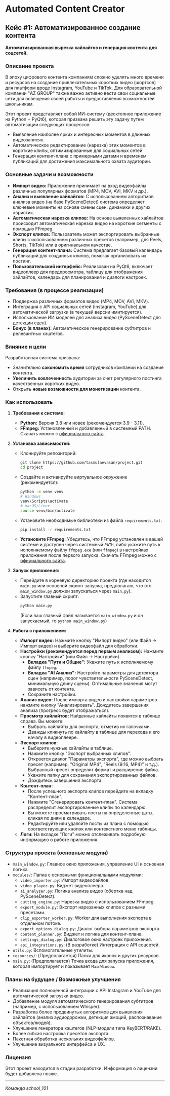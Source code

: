 #  Automated Content Creator

## Кейс #1: Автоматизированное создание контента

**Автоматизированная вырезка хайлайтов и генерация контента для соцсетей.**

### Описание проекта

В эпоху цифрового контента компаниям сложно уделять много времени и ресурсов на создание привлекательных коротких видео (шортсов) для платформ вроде Instagram, YouTube и TikTok. Для образовательной компании "AZ GROUP" также важно активно вести свои социальные сети для освещения своей работы и предоставления возможностей школьникам.

Этот проект представляет собой ИИ-систему (десктопное приложение на Python + PyQt6), которая призвана решить эту задачу путем автоматизации следующих процессов:
* Выявление наиболее ярких и интересных моментов в длинных видеозаписях.
* Автоматическое редактирование (нарезка) этих моментов в короткие клипы, оптимизированные для социальных сетей.
* Генерация контент-плана с примерными датами и временем публикаций для достижения максимального охвата аудитории.

### Основные задачи и возможности

* **Импорт видео:** Приложение принимает на вход видеофайлы различных популярных форматов (MP4, MOV, AVI, MKV и др.).
* **Анализ и выявление хайлайтов:** С использованием алгоритмов анализа видео (на базе PySceneDetect) система определяет ключевые моменты на основе смены сцен, динамики и других эвристик.
* **Автоматическая нарезка клипов:** На основе выявленных хайлайтов происходит автоматическая нарезка видео на короткие сегменты с помощью FFmpeg.
* **Экспорт клипов:** Пользователь может экспортировать выбранные клипы с использованием различных пресетов (например, для Reels, Shorts, TikTok) или в оригинальном качестве.
* **Генерация контент-плана:** Система предлагает базовый календарь публикаций для созданных клипов, помогая организовать их постинг.
* **Пользовательский интерфейс:** Реализован на PyQt6, включает видеоплеер для предпросмотра, таблицу для отображения хайлайтов, календарь для планирования и диалоги настроек.

### Требования (в процессе реализации)

* Поддержка различных форматов видео (MP4, MOV, AVI, MKV).
* Интеграция с API социальных сетей (Instagram, YouTube) для автоматической загрузки (в текущей версии имитируется).
* Использование ИИ моделей для анализа видео (PySceneDetect для детекции сцен).
* **Бонус (в планах):** Автоматическое генерирование субтитров и релевантных хэштегов.

### Влияние и цели

Разработанная система призвана:
* Значительно **сэкономить время** сотрудников компании на создание контента.
* **Увеличить вовлеченность** аудитории за счет регулярного постинга качественных коротких видео.
* Открыть **новые возможности для монетизации** контента.

### Как использовать

1.  **Требования к системе:**
    * **Python:** Версия 3.8 или новее (рекомендуется 3.9 - 3.11).
    * **FFmpeg:** Установленный и добавленный в системный PATH. Скачать можно с [официального сайта](https://ffmpeg.org/download.html).
      
2.  **Установка зависимостей:**
    * Клонируйте репозиторий:
        ```bash
        git clone https://github.com/tasmulaevasan/project.git
        cd project
        ```
    * Создайте и активируйте виртуальное окружение (рекомендуется):
        ```bash
        python -m venv venv
        # Windows
        venv\Scripts\activate
        # macOS/Linux
        source venv/bin/activate
        ```
    * Установите необходимые библиотеки из файла `requirements.txt`:
        ```bash
        pip install -r requirements.txt
        ```
    * **Установите FFmpeg:** Убедитесь, что FFmpeg установлен в вашей системе и доступен через системный `PATH`, либо укажите путь к исполняемому файлу `ffmpeg.exe` (или `ffmpeg`) в настройках приложения после первого запуска. Скачать FFmpeg можно с [официального сайта](https://ffmpeg.org/download.html).

3.  **Запуск приложения:**
    * Перейдите в корневую директорию проекта (где находится `main.py` или основной скрипт запуска, предполагаю, что это `main_window.py` должен запускаться через `main.py`).
    * Запустите главный скрипт:
        ```bash
        python main.py 
        ```
        (Если ваш главный файл называется `main_window.py` и он запускаемый, то `python main_window.py`)

4.  **Работа с приложением:**
    * **Импорт видео:** Нажмите кнопку "Импорт видео" (или Файл -> Импорт видео) и выберите видеофайл для обработки.
    * **Настройки (рекомендуется перед первым анализом):** Нажмите кнопку "Настройки" (или Файл -> Настройки).
        * **Вкладка "Пути и Общие":** Укажите путь к исполняемому файлу `ffmpeg`.
        * **Вкладка "AI Анализ":** Настройте параметры для детектора сцен (например, порог чувствительности PySceneDetect, минимальную длину сцены). Оптимальные значения могут зависеть от контента.
        * Сохраните настройки.
    * **Анализ видео:** После импорта видео и настройки параметров нажмите кнопку "Анализировать". Дождитесь завершения анализа (прогресс будет отображаться).
    * **Просмотр хайлайтов:** Найденные хайлайты появятся в таблице справа. Вы можете:
        * Выбрать хайлайты для экспорта, отметив их галочками.
        * Дважды кликнуть по хайлайту в таблице для перехода к его началу в видеоплеере.
    * **Экспорт клипов:**
        * Выберите нужные хайлайты в таблице.
        * Нажмите кнопку "Экспорт выбранных клипов".
        * Откроется диалог "Параметры экспорта", где можно выбрать пресет (например, "Original MP4", "Reels (9:16, MP4)" и т.д.). Выбранный пресет определит формат и расширение файла.
        * Укажите папку для сохранения экспортированных файлов.
        * Дождитесь завершения экспорта.
    * **Контент-план:**
        * После успешного экспорта клипов перейдите на вкладку "Контент-план".
        * Нажмите "Сгенерировать контент-план". Система распределит экспортированные клипы по календарю.
        * Вы можете просматривать посты на определенные даты, кликая по дням в календаре.
        * Редактируйте или удаляйте посты из плана с помощью соответствующих кнопок или контекстного меню таблицы.
    * **Логи:** На вкладке "Логи" можно отслеживать подробную информацию о работе приложения.

### Структура проекта (основные модули)

* `main_window.py`: Главное окно приложения, управление UI и основная логика.
* `modules/`: Папка с основными функциональными модулями:
    * `video_importer.py`: Импорт видеофайлов.
    * `video_player.py`: Виджет видеоплеера.
    * `ai_analyzer.py`: Логика анализа видео (обертка над PySceneDetect).
    * `cutting_engine.py`: Нарезка видео с использованием FFmpeg.
    * `export_module.py`: Экспорт нарезанных клипов с разными пресетами.
    * `clip_exporter_worker.py`: Worker для выполнения экспорта в отдельном потоке.
    * `export_options_dialog.py`: Диалог выбора параметров экспорта.
    * `content_planner.py`: Виджет и логика для контент-плана.
    * `settings_dialog.py`: Диалоговое окно настроек приложения.
    * `api_integrations.py`: (В разработке) Интеграция с API соцсетей.
* `utils.py`: Вспомогательные утилиты.
* `resources/`: (Предполагается) Папка для иконок и других ресурсов.
* `main.py`: (Предполагается) Точка входа для запуска приложения, которая импортирует и показывает `MainWindow`.

### Планы на будущее / Возможные улучшения

* Реализация полноценной интеграции с API Instagram и YouTube для автоматической загрузки видео.
* Добавление модуля автоматического генерирования субтитров (например, с использованием Whisper).
* Разработка более продвинутых алгоритмов для выявления хайлайтов (анализ аудиодорожки, детекция эмоций, распознавание объектов/людей).
* Улучшение генератора хэштегов (NLP-модели типа KeyBERT/RAKE).
* Более гибкая настройка пресетов экспорта.
* Пакетная обработка нескольких видеофайлов.
* Улучшение визуального интерфейса и UX.

### Лицензия

Этот проект находится в стадии разработки. Информация о лицензии будет добавлена позже.

---

*Команда school_101*
